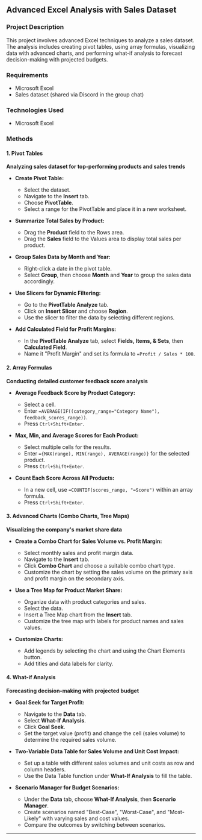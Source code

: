
## Advanced Excel Analysis with Sales Dataset

### Project Description
This project involves advanced Excel techniques to analyze a sales dataset. The analysis includes creating pivot tables, using array formulas, visualizing data with advanced charts, and performing what-if analysis to forecast decision-making with projected budgets.

### Requirements
- Microsoft Excel
- Sales dataset (shared via Discord in the group chat)

### Technologies Used
- Microsoft Excel

### Methods

#### 1. Pivot Tables
**Analyzing sales dataset for top-performing products and sales trends**

- **Create Pivot Table:**
  - Select the dataset.
  - Navigate to the **Insert** tab.
  - Choose **PivotTable**.
  - Select a range for the PivotTable and place it in a new worksheet.

- **Summarize Total Sales by Product:**
  - Drag the **Product** field to the Rows area.
  - Drag the **Sales** field to the Values area to display total sales per product.

- **Group Sales Data by Month and Year:**
  - Right-click a date in the pivot table.
  - Select **Group**, then choose **Month** and **Year** to group the sales data accordingly.

- **Use Slicers for Dynamic Filtering:**
  - Go to the **PivotTable Analyze** tab.
  - Click on **Insert Slicer** and choose **Region**.
  - Use the slicer to filter the data by selecting different regions.

- **Add Calculated Field for Profit Margins:**
  - In the **PivotTable Analyze** tab, select **Fields, Items, & Sets**, then **Calculated Field**.
  - Name it "Profit Margin" and set its formula to `=Profit / Sales * 100`.

#### 2. Array Formulas
**Conducting detailed customer feedback score analysis**

- **Average Feedback Score by Product Category:**
  - Select a cell.
  - Enter `=AVERAGE(IF((category_range="Category Name"), feedback_scores_range))`.
  - Press `Ctrl+Shift+Enter`.

- **Max, Min, and Average Scores for Each Product:**
  - Select multiple cells for the results.
  - Enter `={MAX(range), MIN(range), AVERAGE(range)}` for the selected product.
  - Press `Ctrl+Shift+Enter`.

- **Count Each Score Across All Products:**
  - In a new cell, use `=COUNTIF(scores_range, "=Score")` within an array formula.
  - Press `Ctrl+Shift+Enter`.

#### 3. Advanced Charts (Combo Charts, Tree Maps)
**Visualizing the company's market share data**

- **Create a Combo Chart for Sales Volume vs. Profit Margin:**
  - Select monthly sales and profit margin data.
  - Navigate to the **Insert** tab.
  - Click **Combo Chart** and choose a suitable combo chart type.
  - Customize the chart by setting the sales volume on the primary axis and profit margin on the secondary axis.

- **Use a Tree Map for Product Market Share:**
  - Organize data with product categories and sales.
  - Select the data.
  - Insert a Tree Map chart from the **Insert** tab.
  - Customize the tree map with labels for product names and sales values.

- **Customize Charts:**
  - Add legends by selecting the chart and using the Chart Elements button.
  - Add titles and data labels for clarity.

#### 4. What-if Analysis
**Forecasting decision-making with projected budget**

- **Goal Seek for Target Profit:**
  - Navigate to the **Data** tab.
  - Select **What-If Analysis**.
  - Click **Goal Seek**.
  - Set the target value (profit) and change the cell (sales volume) to determine the required sales volume.

- **Two-Variable Data Table for Sales Volume and Unit Cost Impact:**
  - Set up a table with different sales volumes and unit costs as row and column headers.
  - Use the Data Table function under **What-If Analysis** to fill the table.

- **Scenario Manager for Budget Scenarios:**
  - Under the **Data** tab, choose **What-If Analysis**, then **Scenario Manager**.
  - Create scenarios named "Best-Case", "Worst-Case", and "Most-Likely" with varying sales and cost values.
  - Compare the outcomes by switching between scenarios.

---


